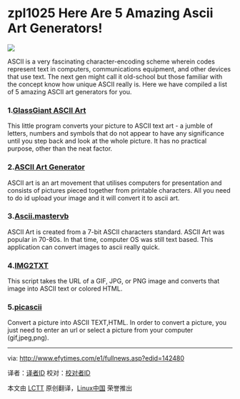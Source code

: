 zpl1025
Here Are 5 Amazing Ascii Art Generators! 
================================================================================
![](http://www.efytimes.com/admin/useradmin/photo/nin511907PM712014.jpg)

ASCII is a very fascinating character-encoding scheme wherein codes represent text in computers, communications equipment, and other devices that use text. The next gen might call it old-school but those familiar with the concept know how unique ASCII really is. Here we have compiled a list of 5 amazing ASCII art generators for you.

### 1.[GlassGiant ASCII Art][1] ###

This little program converts your picture to ASCII text art - a jumble of letters, numbers and symbols that do not appear to have any significance until you step back and look at the whole picture. It has no practical purpose, other than the neat factor.

### 2.[ASCII Art Generator][2] ###

ASCII art is an art movement that utilises computers for presentation and consists of pictures pieced together from printable characters. All you need to do id upload your image and it will convert it to ascii art.

### 3.[Ascii.mastervb][3] ###

ASCII Art is created from a 7-bit ASCII characters standard. ASCII Art was popular in 70-80s. In that time, computer OS was still text based. This application can convert images to ascii really quick.

### 4.[IMG2TXT][4] ###

This script takes the URL of a GIF, JPG, or PNG image and converts that image into ASCII text or colored HTML.

### 5.[picascii][5] ###

Convert a picture into ASCII TEXT,HTML. In order to convert a picture, you just need to enter an url or select a picture from your computer (gif,jpeg,png). 

--------------------------------------------------------------------------------

via: http://www.efytimes.com/e1/fullnews.asp?edid=142480

译者：[译者ID](https://github.com/译者ID) 校对：[校对者ID](https://github.com/校对者ID)

本文由 [LCTT](https://github.com/LCTT/TranslateProject) 原创翻译，[Linux中国](http://linux.cn/) 荣誉推出

[1]:http://glassgiant.com/ascii/
[2]:http://www.ascii-art-generator.org/
[3]:http://ascii.mastervb.net/
[4]:http://www.degraeve.com/img2txt.php
[5]:http://picascii.com/
